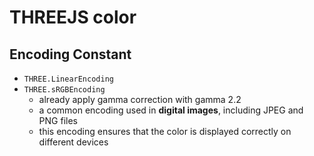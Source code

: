 # THREEJS color

## Encoding Constant

- `THREE.LinearEncoding`
- `THREE.sRGBEncoding`
  - already apply gamma correction with gamma 2.2
  - a common encoding used in **digital images**, including JPEG and PNG files
  - this encoding ensures that the color is displayed correctly on different devices